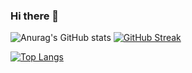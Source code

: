 ### Hi there 👋
![Anurag's GitHub stats](https://github-readme-stats.vercel.app/api?username=szukacs&count_private=true&show_icons=true&hide_title=true&theme=merko) 
[![GitHub Streak](https://github-readme-streak-stats.herokuapp.com/?user=szukacs&theme=highcontrast)](https://git.io/streak-stats)


[![Top Langs](https://github-readme-stats.vercel.app/api/top-langs/?username=szukacs&layout=compact)](https://github.com/anuraghazra/github-readme-stats)



<!--
**szukacs/szukacs** is a ✨ _special_ ✨ repository because its `README.md` (this file) appears on your GitHub profile.

Here are some ideas to get you started:

- 🔭 I’m currently working on ...
- 🌱 I’m currently learning ...
- 👯 I’m looking to collaborate on ...
- 🤔 I’m looking for help with ...
- 💬 Ask me about ...
- 📫 How to reach me: ...
- 😄 Pronouns: ...
- ⚡ Fun fact: ...
-->
